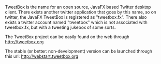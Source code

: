 TweetBox is the name for an open source, JavaFX based Twitter desktop client. There exists another twitter application that goes by this name, so on twitter, the JavaFX TweetBox is registered as "tweetbox.fx". There also exists a twitter account named "tweetbox" which is not associated with tweetbox.fx, but with a tweeting jukebox of some sorts.

The TweetBox project can be easily found on the web through http://tweetbox.org

The stable (or better: non-development) version can be launched through this url: http://webstart.tweetbox.org